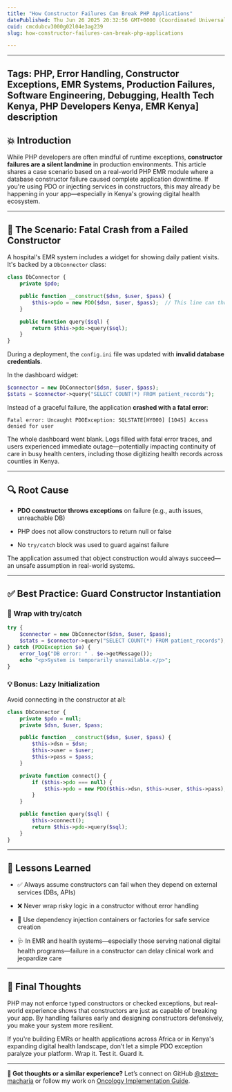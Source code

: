 ```yaml
---
title: "How Constructor Failures Can Break PHP Applications"
datePublished: Thu Jun 26 2025 20:32:56 GMT+0000 (Coordinated Universal Time)
cuid: cmcdubcv3000g02l04e3ag239
slug: how-constructor-failures-can-break-php-applications

---
```


---

## Tags: PHP, Error Handling, Constructor Exceptions, EMR Systems, Production Failures, Software Engineering, Debugging, Health Tech Kenya, PHP Developers Kenya, EMR Kenya\] description

## 💥 Introduction

While PHP developers are often mindful of runtime exceptions, **constructor failures are a silent landmine** in production environments. This article shares a case scenario based on a real-world PHP EMR module where a database constructor failure caused complete application downtime. If you're using PDO or injecting services in constructors, this may already be happening in your app—especially in Kenya's growing digital health ecosystem.

---

## 🧨 The Scenario: Fatal Crash from a Failed Constructor

A hospital's EMR system includes a widget for showing daily patient visits. It's backed by a `DbConnector` class:

```php
class DbConnector {
    private $pdo;

    public function __construct($dsn, $user, $pass) {
        $this->pdo = new PDO($dsn, $user, $pass);  // This line can throw
    }

    public function query($sql) {
        return $this->pdo->query($sql);
    }
}
```

During a deployment, the `config.ini` file was updated with **invalid database credentials**.

In the dashboard widget:

```php
$connector = new DbConnector($dsn, $user, $pass);
$stats = $connector->query("SELECT COUNT(*) FROM patient_records");
```

Instead of a graceful failure, the application **crashed with a fatal error**:

```plaintext
Fatal error: Uncaught PDOException: SQLSTATE[HY000] [1045] Access denied for user
```

The whole dashboard went blank. Logs filled with fatal error traces, and users experienced immediate outage—potentially impacting continuity of care in busy health centers, including those digitizing health records across counties in Kenya.

---

## 🔍 Root Cause

* **PDO constructor throws exceptions** on failure (e.g., auth issues, unreachable DB)
    
* PHP does not allow constructors to return null or false
    
* No `try/catch` block was used to guard against failure
    

The application assumed that object construction would always succeed—an unsafe assumption in real-world systems.

---

## ✅ Best Practice: Guard Constructor Instantiation

### 🔐 Wrap with try/catch

```php
try {
    $connector = new DbConnector($dsn, $user, $pass);
    $stats = $connector->query("SELECT COUNT(*) FROM patient_records");
} catch (PDOException $e) {
    error_log("DB error: " . $e->getMessage());
    echo "<p>System is temporarily unavailable.</p>";
}
```

### 💡 Bonus: Lazy Initialization

Avoid connecting in the constructor at all:

```php
class DbConnector {
    private $pdo = null;
    private $dsn, $user, $pass;

    public function __construct($dsn, $user, $pass) {
        $this->dsn = $dsn;
        $this->user = $user;
        $this->pass = $pass;
    }

    private function connect() {
        if ($this->pdo === null) {
            $this->pdo = new PDO($this->dsn, $this->user, $this->pass);
        }
    }

    public function query($sql) {
        $this->connect();
        return $this->pdo->query($sql);
    }
}
```

---

## 🧠 Lessons Learned

* ✅ Always assume constructors can fail when they depend on external services (DBs, APIs)
    
* ❌ Never wrap risky logic in a constructor without error handling
    
* 🧪 Use dependency injection containers or factories for safe service creation
    
* 🩺 In EMR and health systems—especially those serving national digital health programs—failure in a constructor can delay clinical work and jeopardize care
    

---

## 📌 Final Thoughts

PHP may not enforce typed constructors or checked exceptions, but real-world experience shows that constructors are just as capable of breaking your app. By handling failures early and designing constructors defensively, you make your system more resilient.

If you're building EMRs or health applications across Africa or in Kenya's expanding digital health landscape, don’t let a simple PDO exception paralyze your platform. Wrap it. Test it. Guard it.

---

**💬 Got thoughts or a similar experience?** Let’s connect on GitHub [@steve-macharia](https://github.com/steve-macharia) or follow my work on [Oncology Implementation Guide](https://steve-macharia.github.io/Oncology-IG-Kenya/).